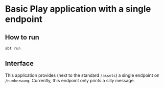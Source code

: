 # Basic Play application with a single endpoint

## How to run
```bash
sbt run
```

## Interface
This application provides (next to the standard `/assets`) a single endpoint on `/numberwang`. Currently, this endpoint only prints a silly message.
